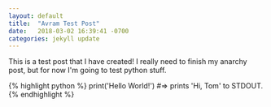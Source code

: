 ```yaml
--- 
layout: default 
title:  "Avram Test Post" 
date:   2018-03-02 16:39:41 -0700 
categories: jekyll update 
---
```


This is a test post that I have created! I really need to finish my anarchy post, but for now I'm going to test python stuff.

{% highlight python %}
print('Hello World!')
#=> prints 'Hi, Tom' to STDOUT.
{% endhighlight %}


[jekyll-docs]: https://jekyllrb.com/docs/home
[jekyll-gh]:   https://github.com/jekyll/jekyll
[jekyll-talk]: https://talk.jekyllrb.com/
